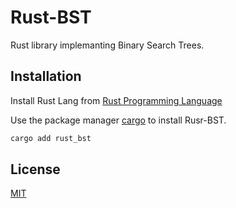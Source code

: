 # Rust-BST

Rust library implemanting Binary Search Trees.

## Installation

Install Rust Lang from [Rust Programming Language](https://www.rust-lang.org/)

Use the package manager [cargo](https://crates.io) to install Rusr-BST.

```bash
cargo add rust_bst
```


## License
[MIT](https://choosealicense.com/licenses/mit/)